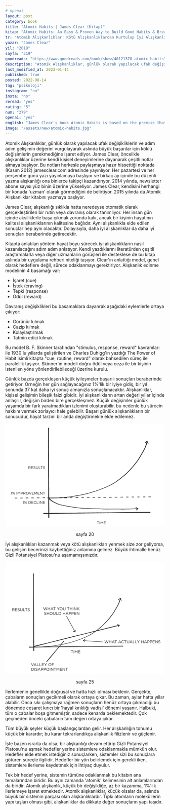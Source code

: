 ```yaml
---
# openai
layout: post
category: book
title: "Atomic Habits | James Clear (Kitap)"
kitap: "Atomic Habits: An Easy & Proven Way to Build Good Habits & Break Bad Ones"
tr: "Atomik Alışkanlıklar: Kötü Alışkanlıklardan Kurtulup İyi Alışkanlıklar Edinmek İçin Kolay ve Etkisi Kanıtlanmış Bir Yöntem"
yazar: "James Clear"
yil: "2018"
sayfa: "319"
goodreads: "https://www.goodreads.com/book/show/40121378-atomic-habits"
description: "Atomik Alışkanlıklar, günlük olarak yapılacak ufak değişikliklerin ve gelişimlerin değerini vurgulayarak aslında büyük başarılar için köklü değişimlerin gerekmediğine işaret ediyor."
last_modified_at: 2023-01-14
published: true
posted: 2022-08-14
tag: "psikoloji"
instagram: "no"
insta: "no"
reread: "yes"
rating: "5"
num: "279"
openai: "yes"
english: "James Clear's book Atomic Habits is based on the premise that making small adjustments to your daily routine can have a big impact on your life. The author offers a four-step paradigm that focuses on making healthy habits clear, appealing, simple and fulfilling in order to create them and break bad ones. Having a clear and specific goal in mind, tracking your progress and creating an environment that supports your desired habits are all emphasised in Clear. To illustrate his points and inspire action, Clear uses real-life examples and anecdotes throughout the book. Atomic Habits provides a straightforward and practical approach to personal development that can help anyone who wants to change their habits and achieve their goals."
image: "/assets/new/atomic-habits.jpg"
---
```


Atomik Alışkanlıklar, günlük olarak yapılacak ufak değişikliklerin ve adım adım gelişimin değerini vurgulayarak aslında büyük başarılar için köklü değişimlerin gerekmediğine işaret ediyor. James Clear, öncelikle alışkanlıklar üzerine kendi kişisel deneyimlerine dayanarak çeşitli notlar almaya başlıyor. Bu notları herkesle paylaşmaya hazır hissettiği noktada (Kasım 2012) jamesclear.com adresinde yayınlıyor. Her pazartesi ve her perşembe günü yazı yayınlamaya başlıyor ve birkaç ay içinde bu düzenli yazma alışkanlığı ona binlerce takipçi kazandırıyor. 2014 yılında, newsletter abone sayısı yüz binin üzerine yükseliyor. James Clear, kendisini herhangi bir konuda 'uzman' olarak görmediğini de belirtiyor. 2015 yılında da Atomik Alışkanlıklar kitabını yazmaya başlıyor.

James Clear, alışkanlığı sıklıkla hatta neredeyse otomatik olarak gerçekleştirilen bir rutin veya davranış olarak tanımlıyor. Her insan gün içinde aksiliklerle başa çıkmak zorunda kalır, ancak bir kişinin hayatının kalitesi alışkanlıklarının kalitesine bağlıdır. Aynı alışkanlıkla elde edilen sonuçlar hep aynı olacaktır. Dolayısıyla, daha iyi alışkanlıklar da daha iyi sonuçları beraberinde getirecektir. 

Kitapta anlatılan yöntem hayat boyu sürecek iyi alışkanlıkların nasıl kazanılacağını adım adım anlatıyor. Kendi yazdıklarını literatürden çeşitli araştırmalarla veya diğer uzmanların görüşleri ile desteklese de bu kitap aslında bir uygulama rehberi niteliği taşıyor. Clear'ın anlattığı model, genel olarak hedeflere değil, sürece odaklanmayı gerektiriyor. Alışkanlık edinme modelinin 4 basamağı var:
- İşaret (cue)
- İstek (craving)
- Tepki (response)
- Ödül (reward)

Davranış değişiklikleri bu basamaklara dayanrak aşağıdaki eylemlerle ortaya çıkıyor:
- Görünür kılmak 
- Cazip kılmak 
- Kolaylaştırmak 
- Tatmin edici kılmak

Bu model B. F. Skinner tarafından "stimulus, response, reward" kavramları ile 1930'lu yıllarda geliştirilen ve Charles Duhigg'in yazdığı The Power of Habit isimli kitapta "cue, routine, reward" olarak bahsedilen süreç ile paralellik taşıyor. Skinner'ın modeli doğru ödül veya ceza ile bir kişinin istenilen yöne yönlendirilebileceği üzerine kurulu. 

Günlük bazda gerçekleşen küçük iyileşmeler başarılı sonuçları beraberinde getiriyor. Örneğin her gün sağlayacağınız 1%'lik bir iyiye gidiş, bir yıl sonunda 37 kat daha iyi sonuç almanızla sonuçlanacaktır. Alışkanlıklar, kişisel gelişimin bileşik faizi gibidir. İyi alışkanlıkların artan değeri yıllar içinde anlaşılır, değişim birden bire gerçekleşmez. Küçük değişimler günlük yaşamda bir fark yaratmadıkları izlenimi oluşturabilir, bu nedenle bu sürecin hakkını vermek zorlayıcı hale gelebilir. Başarı günlük alışkanlıkların bir sonucudur, hayat tarzını bir anda değiştirmekle elde edilemez.

![The effect of small habits compound over time - sayfa 20](/assets/graph/2022-08-14/the-effects-of-small-habits-compound-over-time.jpg)
<center>sayfa 20</center>

İyi alışkanlıkları kazanmak veya kötü alışkanlıkları yenmek size zor geliyorsa, bu gelişim becerinizi kaybettiğiniz anlamına gelmez. Büyük ihtimalle henüz Gizli Potansiyel Platosu'nu aşamamışsınızdır. 

![The plateau of latent potential - sayfa 25](/assets/graph/2022-08-14/the-plateau-of-latent-potential.jpg)
<center>sayfa 25</center>

İlerlemenin genellikle doğrusal ve hatta hızlı olması beklenir. Gerçekte, çabaların sonuçları gecikmeli olarak ortaya çıkar. Bu zaman, aylar hatta yıllar alabilir. Onca sıkı çalışmaya rağmen sonuçların henüz ortaya çıkmadığı bu dönemde cesaret kırıcı bir 'hayal kırıklığı vadisi' dönemi yaşanır. Halbuki, tüm o çabalar boşa gitmemiştir, sadece kenarda beklemektedir. Çok geçmeden önceki çabaların tam değeri ortaya çıkar. 

Tüm büyük şeyler küçük başlangıçlardan gelir. Her alışkanlığın tohumu küçük bir karardır; bu karar tekrarlandıkça alışkanlık filizlenir ve güçlenir.

İşte bazen ısrarla da olsa, bir alışkanlığı devam ettirip Gizli Potansiyel Platosu'nu aşmak hedefler yerine sistemlere odaklanmakla mümkün olur. Hedefler elde etmek istediğiniz sonuçlarken, sistemler sizi bu sonuçlara götüren süreçle ilgilidir. Hedefler bir yön belirlemek için gerekli iken, sistemlere ilerleme kaydetmek için ihtiyaç duyulur. 

Tek bir hedef yerine, sistemin tümüne odaklanmak bu kitabın ana temalarından biridir. Bu aynı zamanda 'atomik' kelimesinin alt anlamlarından da biridir. Atomik alışkanlık, küçük bir değişikliğe, az bir kazanıma, 1%'lik ilerlemeye işaret etmektedir. Atomik alışkanlıklar, küçük olsalar da, aslında büyük bir sistemin parçası olan alışkanlıklardır. Tıpkı atomların moleküllerin yapı taşları olması gibi, alışkanlıklar da dikkate değer sonuçların yapı taşıdır.
